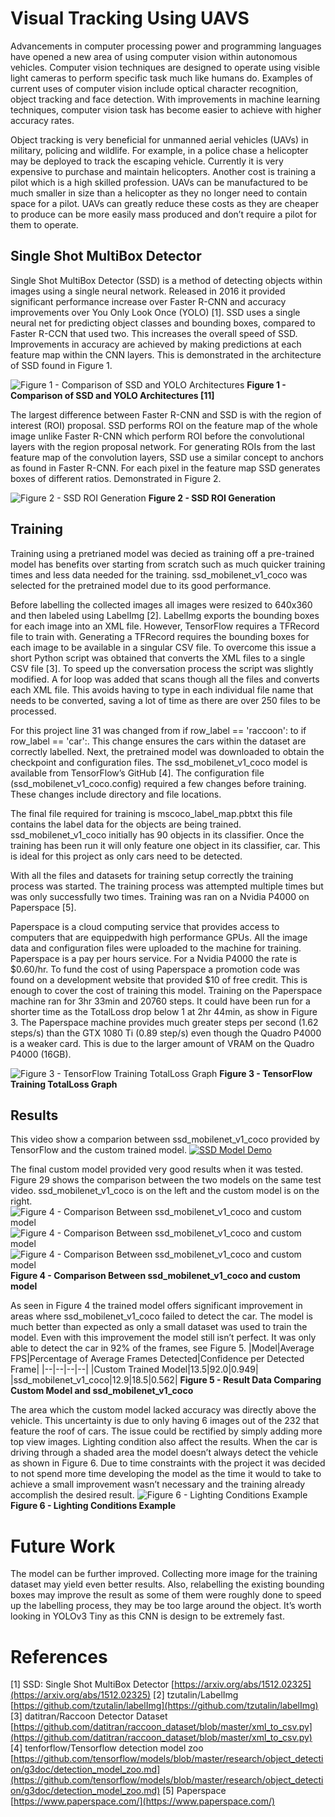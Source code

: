 # Visual Tracking Using UAVS
Advancements in computer processing power and programming languages have opened a
new area of using computer vision within autonomous vehicles. Computer vision techniques
are designed to operate using visible light cameras to perform specific task much like humans do. Examples of current uses of computer vision include optical character recognition, object tracking and face detection. With improvements in machine learning techniques, computer vision task has become easier to achieve with higher accuracy rates.

Object tracking is very beneficial for unmanned aerial vehicles (UAVs) in military, policing
and wildlife. For example, in a police chase a helicopter may be deployed to track the
escaping vehicle. Currently it is very expensive to purchase and maintain helicopters.
Another cost is training a pilot which is a high skilled profession. UAVs can be manufactured to be much smaller in size than a helicopter as they no longer need to contain space for a pilot. UAVs can greatly reduce these costs as they are cheaper to produce can be more easily mass produced and don’t require a pilot for them to operate.

## Single Shot MultiBox Detector
Single Shot MultiBox Detector (SSD) is a method of detecting objects within images using a
single neural network. Released in 2016 it provided significant performance increase over
Faster R-CNN and accuracy improvements over You Only Look Once (YOLO) [1]. SSD uses a single neural net for predicting object classes and bounding boxes, compared to Faster R-CCN that used two. This increases the overall speed of SSD. Improvements in accuracy are achieved by making predictions at each feature map within the CNN layers. This is demonstrated in the architecture of SSD found in Figure 1.

![Figure 1 - Comparison of SSD and YOLO Architectures](https://i.imgur.com/B2P200z.jpg)
**Figure 1 - Comparison of SSD and YOLO Architectures [11]**

The largest difference between Faster R-CNN and SSD is with the region of interest (ROI) proposal. SSD performs ROI on the feature map of the whole image unlike Faster R-CNN which perform ROI before the convolutional layers with the region proposal network. For generating ROIs from the last feature map of the convolution layers, SSD use a similar concept to anchors as found in Faster R-CNN. For each pixel in the feature map SSD generates boxes of different ratios. Demonstrated in Figure 2.

![Figure 2 - SSD ROI Generation](https://imgur.com/TfQVPb1.jpg)
**Figure 2 - SSD ROI Generation**

## Training
Training using a pretrianed model was decied as training off a pre-trained model has
benefits over starting from scratch such as much quicker training times and less data needed
for the training. ssd_mobilenet_v1_coco was selected for the pretrained model due to its
good performance. 

Before labelling the collected images all images were resized to 640x360 and then labeled using LabelImg [2]. LabelImg exports the bounding boxes for each image into an XML file. However, TensorFlow requires a TFRecord file to train with. Generating a TFRecord requires the bounding boxes for each image to be available in a singular CSV file. To overcome this issue a short Python script was obtained that converts the XML files to a single CSV file [3]. To speed up the conversation process the script was slightly modified. A for loop was added that scans though all the files and converts each XML file. This avoids having to type in each individual file name that needs to be converted, saving a lot of time as there are over 250 files to be processed.

For this project line 31 was changed from if row_label == 'raccoon': to if row_label == 'car':. This change ensures the cars within the dataset are correctly labelled. 
Next, the pretrained model was downloaded to obtain the checkpoint and configuration files. The ssd_mobilenet_v1_coco model is available from TensorFlow’s GitHub [4]. The
configuration file (ssd_mobilenet_v1_coco.config) required a few changes before training.
These changes include directory and file locations. 

The final file required for training is mscoco_label_map.pbtxt this file contains the label data
for the objects are being trained. ssd_mobilenet_v1_coco initially has 90 objects in its
classifier. Once the training has been run it will only feature one object in its classifier, car.
This is ideal for this project as only cars need to be detected.

With all the files and datasets for training setup correctly the training process was started.
The training process was attempted multiple times but was only successfully two times. Training was ran on a Nvidia P4000 on Paperspace [5].

Paperspace is a cloud computing service that provides access to computers that are equippedwith high performance GPUs. All the image data and configuration files were uploaded to the machine for training. Paperspace is a pay per hours service. For a Nvidia P4000 the rate is $0.60/hr. To fund the cost of using Paperspace a promotion code was found on a development website that provided $10 of free credit. This is enough to cover the cost of training this model. Training on the Paperspace machine ran for 3hr 33min and 20760 steps. It could have been run for a shorter time as the TotalLoss drop below 1 at 2hr 44min, as show in Figure 3. The Paperspace machine provides much greater steps per second (1.62 steps/s) than the GTX 1080 Ti (0.89 step/s) even though the Quadro P4000 is a weaker card. This is due to the larger amount of VRAM on the Quadro P4000 (16GB).

![Figure 3 - TensorFlow Training TotalLoss Graph](https://imgur.com/0cFVn8S.jpg)
**Figure 3 - TensorFlow Training TotalLoss Graph**

## Results
This video show a comparion between ssd_mobilenet_v1_coco provided by TensorFlow and the custom trained model.
[![SSD Model Demo](https://img.youtube.com/vi/75i9xqIBunI/0.jpg)](https://www.youtube.com/watch?v=75i9xqIBunI)

The final custom model provided very good results when it was tested. Figure 29 shows the
comparison between the two models on the same test video. ssd_mobilenet_v1_coco is on
the left and the custom model is on the right.
![Figure 4 - Comparison Between ssd_mobilenet_v1_coco and custom model](https://imgur.com/35IddNu.jpg)
![Figure 4 - Comparison Between ssd_mobilenet_v1_coco and custom model](https://imgur.com/PXLyjzg.jpg)
![Figure 4 - Comparison Between ssd_mobilenet_v1_coco and custom model](https://imgur.com/2gNQi0E.jpg)
**Figure 4 - Comparison Between ssd_mobilenet_v1_coco and custom model**

As seen in Figure 4 the trained model offers significant improvement in areas where
ssd_mobilenet_v1_coco failed to detect the car. The model is much better than expected as
only a small dataset was used to train the model. Even with this improvement the model still
isn’t perfect. It was only able to detect the car in 92% of the frames, see Figure 5.
|Model|Average FPS|Percentage of Average Frames Detected|Confidence per Detected Frame|
|--|--|--|--|
|Custom Trained Model|13.5|92.0|0.949|
|ssd_mobilenet_v1_coco|12.9|18.5|0.562|
**Figure 5 - Result Data Comparing Custom Model and ssd_mobilenet_v1_coco**

The area which the custom model lacked accuracy was directly above the vehicle. This
uncertainty is due to only having 6 images out of the 232 that feature the roof of cars. The
issue could be rectified by simply adding more top view images. Lighting condition also
affect the results. When the car is driving through a shaded area the model doesn’t always
detect the vehicle as shown in Figure 6. Due to time constraints with the project it was
decided to not spend more time developing the model as the time it would to take to achieve a small improvement wasn’t necessary and the training already accomplish the desired result.
![Figure 6 - Lighting Conditions Example](https://imgur.com/64AccrK.jpg)
**Figure 6 - Lighting Conditions Example**

# Future Work
The model can be further improved. Collecting more image for the training dataset may yield even better results. Also, relabelling the existing bounding boxes may improve the result as some of them were roughly done to speed up the labelling process, they may be too large around the object. It’s worth looking in YOLOv3 Tiny as this CNN is design to be extremely fast. 

# References
[1] SSD: Single Shot MultiBox Detector [https://arxiv.org/abs/1512.02325](https://arxiv.org/abs/1512.02325)
[2] tzutalin/LabelImg [https://github.com/tzutalin/labelImg](https://github.com/tzutalin/labelImg)
[3]  datitran/Raccoon Detector Dataset [https://github.com/datitran/raccoon_dataset/blob/master/xml_to_csv.py](https://github.com/datitran/raccoon_dataset/blob/master/xml_to_csv.py)
[4] tenforflow/Tensorflow detection model zoo [https://github.com/tensorflow/models/blob/master/research/object_detection/g3doc/detection_model_zoo.md](https://github.com/tensorflow/models/blob/master/research/object_detection/g3doc/detection_model_zoo.md)
[5] Paperspace [https://www.paperspace.com/](https://www.paperspace.com/)


